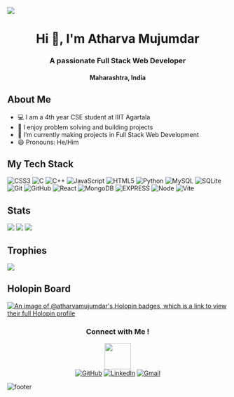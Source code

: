  ![](https://komarev.com/ghpvc/?username=ATHARVA-MUJUMDAR)
<h1 align="center">Hi 👋, I'm Atharva Mujumdar</h1>
<h3 align="center">A passionate Full Stack Web Developer</h3>
<h4 align="center">Maharashtra, India</h4>




## About Me

- 💻 I am a 4th year CSE student at IIIT Agartala
- 🧩 I enjoy problem solving and building projects
- 🌱 I’m currently making projects in Full Stack Web Development
- 😄 Pronouns: He/Him

## My Tech Stack
![CSS3](https://img.shields.io/badge/css3-%231572B6.svg?style=for-the-badge&logo=css3&logoColor=white) 
![C](https://img.shields.io/badge/c-%2300599C.svg?style=for-the-badge&logo=c&logoColor=white) 
![C++](https://img.shields.io/badge/c++-%2300599C.svg?style=for-the-badge&logo=c%2B%2B&logoColor=white)
![JavaScript](https://img.shields.io/badge/javascript-%23323330.svg?style=for-the-badge&logo=javascript&logoColor=%23F7DF1E)
![HTML5](https://img.shields.io/badge/html5-%23E34F26.svg?style=for-the-badge&logo=html5&logoColor=white)
![Python](https://img.shields.io/badge/python-3670A0?style=for-the-badge&logo=python&logoColor=ffdd54)
![MySQL](https://img.shields.io/badge/mysql-4479A1.svg?style=for-the-badge&logo=mysql&logoColor=white) 
![SQLite](https://img.shields.io/badge/sqlite-%2307405e.svg?style=for-the-badge&logo=sqlite&logoColor=white)
![Git](https://img.shields.io/badge/git-%23F05033.svg?style=for-the-badge&logo=git&logoColor=white) 
![GitHub](https://img.shields.io/badge/github-%23121011.svg?style=for-the-badge&logo=github&logoColor=white)
![React](https://img.shields.io/badge/react-%231572B6.svg?style=for-the-badge&logo=react&logoColor=white)
![MongoDB](https://img.shields.io/badge/mongodb-%23323330.svg?style=for-the-badge&logo=mongodb&logoColor=%23F7DF1E)
![EXPRESS](https://img.shields.io/badge/express-%23E34F26.svg?style=for-the-badge&logo=express&logoColor=white)
![Node](https://img.shields.io/badge/node-%23121011.svg?style=for-the-badge&logo=Nodejs&logoColor=white)
![Vite](https://img.shields.io/badge/vite-%2300599C.svg?style=for-the-badge&logo=vite&logoColor=white)

## Stats
<img src="https://github-readme-stats.vercel.app/api?username=ATHARVA-MUJUMDAR&theme=dark&hide_border=true&include_all_commits=true&count_private=true&size=1080x&card_width=1080">
<img src="https://github-readme-stats.vercel.app/api/top-langs/?username=ATHARVA-MUJUMDAR&theme=dark&hide_border=true&include_all_commits=true&count_private=true&layout=compact&size=1080x&card_width=1080">
<img src="https://github-readme-streak-stats.herokuapp.com/?user=ATHARVA-MUJUMDAR&theme=dark&hide_border=true&card_width=1080">


## Trophies
![](https://github-profile-trophy.vercel.app/?username=ATHARVA-MUJUMDAR&theme=radical&no-frame=false&no-bg=false&margin-w=4)

## Holopin Board
[![An image of @atharvamujumdar's Holopin badges, which is a link to view their full Holopin profile](https://holopin.me/atharvamujumdar)](https://holopin.io/@atharvamujumdar)


<div align="center">
  <h3>Connect with Me !</h3>
  <a href="https://gifyu.com/image/Zy2f"><img src="https://github.com/milaan9/milaan9/blob/main/Handshake.gif" width="60"></a>
</div>



<!-- Socials -->
 <div align="center">
	<a href="https://github.com/ATHARVA-MUJUMDAR" target="_blank"><img src="https://img.icons8.com/bubbles/50/000000/github.png" title="Github Profile" alt="GitHub"/></a>
	<a href="https://www.linkedin.com/in/atharva-mukul-m-3497ab231/" target="_blank"><img src="https://img.icons8.com/bubbles/50/000000/linkedin.png" title="Linkedin Profile" alt="LinkedIn"/></a>
	<a href="mailto:ana123msa@gmail.com" target="_blank"><img src="https://img.icons8.com/bubbles/50/000000/gmail.png" title="Email Me:" alt="Gmail"/></a>
</div>

<!-- Footer -->
 
 ![footer](https://user-images.githubusercontent.com/59575502/127335603-f2ca1bc8-1fdc-4bd6-8dd6-66358fb089a4.png)
